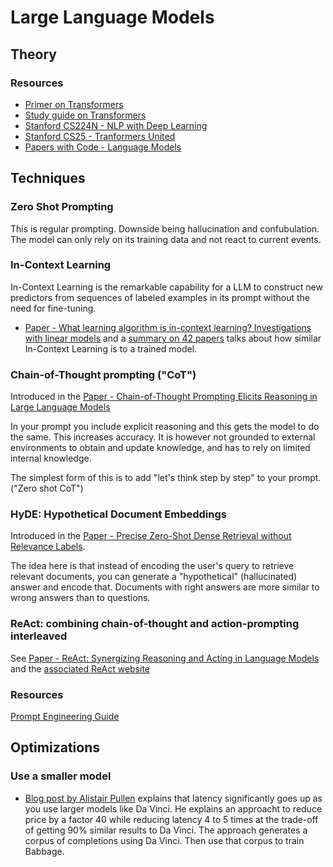 # Large Language Models

## Theory

### Resources

- [Primer on Transformers](https://aman.ai/primers/ai/transformers/)
- [Study guide on Transformers](https://github.com/dair-ai/Transformers-Recipe)
- [Stanford CS224N - NLP with Deep Learning](https://www.youtube.com/playlist?list=PLoROMvodv4rOSH4v6133s9LFPRHjEmbmJ)
- [Stanford CS25 - Tranformers United](https://www.youtube.com/playlist?list=PLoROMvodv4rNiJRchCzutFw5ItR_Z27CM)
- [Papers with Code - Language Models](https://paperswithcode.com/methods/category/language-models)

## Techniques

### Zero Shot Prompting

This is regular prompting.  Downside being hallucination and confubulation.  The model can only rely on its training data and not react to current events.

### In-Context Learning

In-Context Learning is the remarkable capability for a LLM to construct new predictors from sequences of labeled examples in its prompt without the need for fine-tuning.

- [Paper - What learning algorithm is in-context learning? Investigations with linear models](https://arxiv.org/abs/2211.15661) and a [summary on 42 papers](https://42papers.com/p/what-learning-algorithm-is-in-context-learning-investigations-with-linear-models) talks about how similar In-Context Learning is to a trained model.

### Chain-of-Thought prompting ("CoT")

Introduced in the [Paper - Chain-of-Thought Prompting Elicits Reasoning in Large Language Models](https://arxiv.org/abs/2201.11903)

In your prompt you include explicit reasoning and this gets the model to do the same. This increases accuracy.  It is however not grounded to external environments to obtain and update knowledge, and has to rely on limited internal knowledge.  

The simplest form of this is to add "let's think step by step" to your prompt.  ("Zero shot CoT")

### HyDE: Hypothetical Document Embeddings

Introduced in the [Paper - Precise Zero-Shot Dense Retrieval without Relevance Labels](https://arxiv.org/abs/2212.10496).

The idea here is that instead of encoding the user's query to retrieve relevant documents, you can generate a "hypothetical" (hallucinated) answer and encode that. Documents with right answers are more similar to wrong answers than to questions.

### ReAct: combining chain-of-thought and action-prompting interleaved

See [Paper - ReAct: Synergizing Reasoning and Acting in Language Models](https://arxiv.org/abs/2210.03629) and the [associated ReAct website](https://react-lm.github.io/)

### Resources

[Prompt Engineering Guide](https://github.com/dair-ai/Prompt-Engineering-Guide)

## Optimizations

### Use a smaller model

- [Blog post by Alistair Pullen](https://www.buildt.ai/blog/incorrectusage) explains that latency significantly goes up as you use larger models like Da Vinci.  He explains an approacht to reduce price by a factor 40 while reducing latency 4 to 5 times at the trade-off of getting 90% similar results to Da Vinci.  The approach generates a corpus of completions using Da Vinci.  Then use that corpus to train Babbage.

